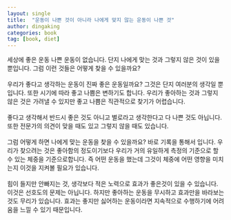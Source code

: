 ```yaml
---
layout: single
title:  "운동이 나쁜 것이 아니라 나에게 맞지 않는 운동이 나쁜 것"
author: dingaking
categories: book
tag: [book, diet]
---
```


세상에 좋은 운동 나쁜 운동이 없습니다. 단지 나에게 맞는 것과 그렇지 않은 것이 있을 뿐입니다. 그럼 이런 것들은 어떻게 찾을 수 있을까요?
<br />
<br />
우리가 좋다고 생각하는 운동이 진짜 좋은 운동일까요? 그것은 단지 여러분의 생각일 뿐입니다. 또한 시기에 따라 좋고 나쁨은 변하기도 합니다. 우리가 좋아하는 것과 그렇지 않은 것은 가려낼 수 있지만 좋고 나쁨은 직관적으로 찾기가 어렵습니다.
<br />
<br />
좋다고 생각해서 반드시 좋은 것도 아니고 별로라고 생각한다고 다 나쁜 것도 아닙니다. 또한 전문가의 의견이 맞을 때도 있고 그렇지 않을 때도 있습니다.
<br />
<br />
그럼 어떻게 하면 나에게 맞는 운동을 찾을 수 있을까요? 바로 기록을 통해서 입니다. 우리가 찾으려는 것은 좋아함의 정도이기보다 우리가 거의 유일하게 측정의 기준으로 할 수 있는 체중을 기준으로합니다. 즉 어떤 운동을 했는데 그것이 체중에 어떤 영향을 미치는지 이것을 지켜볼 필요가 있습니다.
<br />
<br />
힘이 들지만 안빠지는 것, 생각보다 적은 노력으로 효과가 좋은것이 있을 수 있습니다. 이것은 선호도의 문제는 아닙니다. 하지만 좋아하는 운동을 무시하고 효과만을 바라보는 것도 무리가 있습니다. 효과는 좋지만 싫어하는 운동이라면 지속적으로 수행하기에 어려움을 느낄 수 있기 때문입니다.
